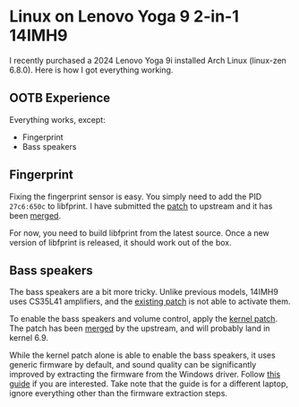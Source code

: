 # Linux on Lenovo Yoga 9 2-in-1 14IMH9

I recently purchased a 2024 Lenovo Yoga 9i installed Arch Linux (linux-zen 6.8.0). Here is how I got everything working.

## OOTB Experience

Everything works, except:

- Fingerprint
- Bass speakers

## Fingerprint

Fixing the fingerprint sensor is easy. You simply need to add the PID `27c6:650c` to libfprint. I have submitted the [patch](fingerprint/0001-goodixmoc-Add-PID-0x650C.patch) to upstream and it has been [merged](https://gitlab.freedesktop.org/libfprint/libfprint/-/merge_requests/470).

For now, you need to build libfprint from the latest source. Once a new version of libfprint is released, it should work out of the box.

## Bass speakers

The bass speakers are a bit more tricky. Unlike previous models, 14IMH9 uses CS35L41 amplifiers, and the [existing patch](https://github.com/PJungkamp/yoga9-linux/) is not able to activate them.

To enable the bass speakers and volume control, apply the [kernel patch](speakers/0001-ALSA-hda-realtek-Add-quirk-for-Lenovo-Yoga-9-14IMH9.patch). The patch has been [merged](https://git.kernel.org/pub/scm/linux/kernel/git/tiwai/sound.git/commit/?id=9b714a59b719b1ba9382c092f0f7aa4bbe94eba1) by the upstream, and will probably land in kernel 6.9.

While the kernel patch alone is able to enable the bass speakers, it uses generic firmware by default, and sound quality can be significantly improved by extracting the firmware from the Windows driver. Follow [this guide](https://gist.github.com/masselstine/8fe9634b4c31cef07b8dfab089e4eb38#sound) if you are interested. Take note that the guide is for a different laptop, ignore everything other than the firmware extraction steps.